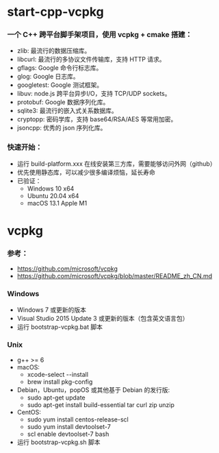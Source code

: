 # start-cpp-vcpkg

### 一个 C++ 跨平台脚手架项目，使用 vcpkg + cmake 搭建：
- zlib: 最流行的数据压缩库。
- libcurl: 最流行的多协议文件传输库，支持 HTTP 请求。
- gflags: Google 命令行标志库。
- glog: Google 日志库。
- googletest: Google 测试框架。
- libuv: node.js 跨平台异步I/O，支持 TCP/UDP sockets。
- protobuf: Google 数据序列化库。
- sqlite3: 最流行的嵌入式关系数据库。
- cryptopp: 密码学库，支持 base64/RSA/AES 等常用加密。
- jsoncpp: 优秀的 json 序列化库。

### 快速开始：
- 运行 build-platform.xxx 在线安装第三方库，需要能够访问外网（github）
- 优先使用静态库，可以减少很多编译烦恼，延长寿命
- 已验证：
  - Windows 10 x64
  - Ubuntu 20.04 x64
  - macOS 13.1 Apple M1


# vcpkg

### 参考：
- https://github.com/microsoft/vcpkg
- https://github.com/microsoft/vcpkg/blob/master/README_zh_CN.md

### Windows
- Windows 7 或更新的版本
- Visual Studio 2015 Update 3 或更新的版本（包含英文语言包）
- 运行 bootstrap-vcpkg.bat 脚本

### Unix
- g++ >= 6
- macOS:
  - xcode-select --install
  - brew install pkg-config
- Debian，Ubuntu，popOS 或其他基于 Debian 的发行版:
  - sudo apt-get update
  - sudo apt-get install build-essential tar curl zip unzip
- CentOS:
  - sudo yum install centos-release-scl
  - sudo yum install devtoolset-7
  - scl enable devtoolset-7 bash
- 运行 bootstrap-vcpkg.sh 脚本
